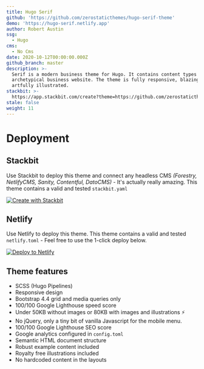 ```yaml
---
title: Hugo Serif
github: 'https://github.com/zerostaticthemes/hugo-serif-theme'
demo: 'https://hugo-serif.netlify.app'
author: Robert Austin
ssg:
  - Hugo
cms:
  - No Cms
date: 2020-10-12T00:00:00.000Z
github_branch: master
description: >-
  Serif is a modern business theme for Hugo. It contains content types for the
  archetypical business website. The theme is fully responsive, blazing fast and
  artfully illustrated.
stackbit: >-
  https://app.stackbit.com/create?theme=https://github.com/zerostaticthemes/hugo-serif-theme&ssg=hugo
stale: false
weight: 11
---
```


# Deployment

## Stackbit

Use Stackbit to deploy this theme and connect any headless CMS _(Forestry, NetlifyCMS, Sanity, Contentful, DatoCMS)_ - It's actually really amazing. This theme contains a valid and tested `stackbit.yaml`

[![Create with Stackbit](https://assets.stackbit.com/badge/create-with-stackbit.svg)](https://app.stackbit.com/create?theme=https://github.com/zerostaticthemes/hugo-serif-theme)

## Netlify

Use Netlify to deploy this theme. This theme contains a valid and tested `netlify.toml` - Feel free to use the 1-click deploy below.

[![Deploy to Netlify](https://www.netlify.com/img/deploy/button.svg)](https://app.netlify.com/start/deploy?repository=https://github.com/zerostaticthemes/hugo-serif-theme)

## Theme features

- SCSS (Hugo Pipelines)
- Responsive design
- Bootstrap 4.4 grid and media queries only
- 100/100 Google Lighthouse speed score
- Under 50KB without images or 80KB with images and illustrations ⚡
- No jQuery, only a tiny bit of vanilla Javascript for the mobile menu.
- 100/100 Google Lighthouse SEO score
- Google analytics configured in `config.toml`
- Semantic HTML document structure
- Robust example content included
- Royalty free illustrations included
- No hardcoded content in the layouts
